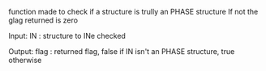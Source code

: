   function made to check if a structure is trully an PHASE structure
  If not the glag returned is zero
  
  Input:
      IN : structure to INe checked
      
  Output:
      flag : returned flag, false if IN isn't an PHASE structure, true otherwise
